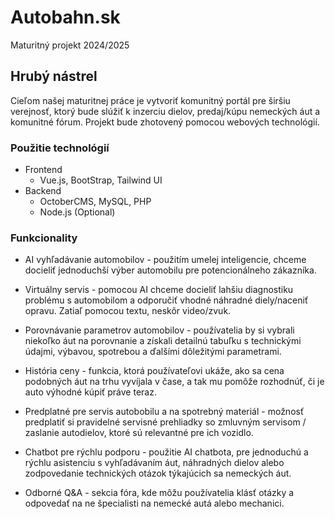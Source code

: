 # Autobahn.sk
Maturitný projekt 2024/2025

## Hrubý nástrel
Cieľom našej maturitnej práce je vytvoriť komunitný portál pre širšiu verejnosť, ktorý bude slúžiť k inzerciu dielov, predaj/kúpu nemeckých áut a komunitné fórum. Projekt bude zhotovený pomocou webových technológií.

### Použitie technológií
- Frontend
  - Vue.js, BootStrap, Tailwind UI
- Backend
  - OctoberCMS, MySQL, PHP
  - Node.js (Optional)

### Funkcionality
- AI vyhľadávanie automobilov - použitím umelej inteligencie, chceme docieliť jednoduchší výber automobilu pre potencionálneho zákazníka.
  
- Virtuálny servis - pomocou AI chceme docieliť lahšiu diagnostiku problému s automobilom a odporučiť vhodné náhradné diely/naceniť opravu. Zatiaľ pomocou textu, neskôr video/zvuk.
  
- Porovnávanie parametrov automobilov - používatelia by si vybrali niekoľko áut na porovnanie a získali detailnú tabuľku s technickými údajmi, výbavou, spotrebou a ďalšími dôležitými parametrami.

- História ceny - funkcia, ktorá používateľovi ukáže, ako sa cena podobných áut na trhu vyvíjala v čase, a tak mu pomôže rozhodnúť, či je auto výhodné kúpiť práve teraz.

- Predplatné pre servis autobobilu a na spotrebný materiál - možnosť predplatiť si pravidelné servisné prehliadky so zmluvným servisom / zaslanie autodielov, ktoré sú relevantné pre ich vozidlo.

- Chatbot pre rýchlu podporu - použitie AI chatbota, pre jednoduchú a rýchlu asistenciu s vyhľadávaním áut, náhradných dielov alebo zodpovedanie technických otázok týkajúcich sa nemeckých áut.

- Odborné Q&A - sekcia fóra, kde môžu používatelia klásť otázky a odpovedať na ne špecialisti na nemecké autá alebo mechanici.
